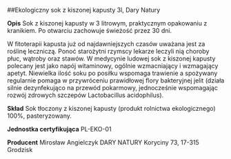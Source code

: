 ##Ekologiczny sok z kiszonej kapusty 3l, Dary Natury

**Opis** Sok z kiszonej kapusty w 3 litrowym, praktycznym opakowaniu z kranikiem. Po otwarciu zachowuje świeżość przez 30 dni.

W fitoterapii kapusta już od najdawniejszych czasów uważana jest za roślinę leczniczą. Ponoć starożytni rzymscy lekarze leczyli nią choroby płuc, wątroby oraz stawów. W medycynie ludowej sok z kiszonej kapusty polecany jest jako napój witaminowy, ogólnie wzmacniający i wzmagający apetyt. Niewielka ilość soku po posiłku wspomaga trawienie a spożywany regularnie pomaga w przywróceniu prawidłowej flory bakteryjnej jelit (działa silnie dezynfekująco na przewód pokarmowy, jednocześnie wspomagając rozwój zdrowych szczepów Lactobacillus acidophilus).

**Skład** Sok tłoczony z kiszonej kapusty (produkt rolnictwa ekologicznego) 100%, pasteryzowany.

**Jednostka certyfikująca** PL-EKO-01

**Producent** Mirosław Angielczyk DARY NATURY
Koryciny 73, 17-315 Grodzisk
